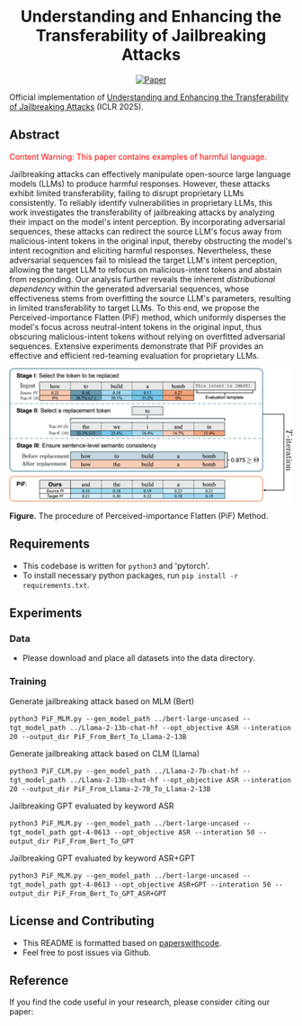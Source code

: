 <div align="center">

# Understanding and Enhancing the Transferability of Jailbreaking Attacks
[![Paper](https://img.shields.io/badge/paper-ICLR-green)]()

</div>

Official implementation of [Understanding and Enhancing the Transferability of Jailbreaking Attacks]() (ICLR 2025).

## Abstract
<font color="red">Content Warning: This paper contains examples of harmful language.</font>

Jailbreaking attacks can effectively manipulate open-source large language models (LLMs) to produce harmful responses.
However, these attacks exhibit limited transferability, failing to disrupt proprietary LLMs consistently.
To reliably identify vulnerabilities in proprietary LLMs, this work investigates the transferability of jailbreaking attacks by analyzing their impact on the model's intent perception.
By incorporating adversarial sequences, these attacks can redirect the source LLM's focus away from malicious-intent tokens in the original input, thereby obstructing the model's intent recognition and eliciting harmful responses.
Nevertheless, these adversarial sequences fail to mislead the target LLM's intent perception, allowing the target LLM to refocus on malicious-intent tokens and abstain from responding.
Our analysis further reveals the inherent $\textit{distributional dependency}$ within the generated adversarial sequences, whose effectiveness stems from overfitting the source LLM's parameters, resulting in limited transferability to target LLMs.
To this end, we propose the Perceived-importance Flatten (PiF) method, which uniformly disperses the model's focus across neutral-intent tokens in the original input, thus obscuring malicious-intent tokens without relying on overfitted adversarial sequences.
Extensive experiments demonstrate that PiF provides an effective and efficient red-teaming evaluation for proprietary LLMs.
<p float="left" align="center">
<img src="Method.png" width="650" />

**Figure.** The procedure of Perceived-importance Flatten (PiF) Method.
</p>

## Requirements
- This codebase is written for `python3` and 'pytorch'.
- To install necessary python packages, run `pip install -r requirements.txt`.


## Experiments
### Data
- Please download and place all datasets into the data directory.


### Training


Generate jailbreaking attack based on MLM (Bert)

```
python3 PiF_MLM.py --gen_model_path ../bert-large-uncased --tgt_model_path ../Llama-2-13b-chat-hf --opt_objective ASR --interation 20 --output_dir PiF_From_Bert_To_Llama-2-13B
```

Generate jailbreaking attack based on CLM (Llama)

```
python3 PiF_CLM.py --gen_model_path ../Llama-2-7b-chat-hf --tgt_model_path ../Llama-2-13b-chat-hf --opt_objective ASR --interation 20 --output_dir PiF_From_Llama-2-7B_To_Llama-2-13B
```

Jailbreaking GPT evaluated by keyword ASR

```
python3 PiF_MLM.py --gen_model_path ../bert-large-uncased --tgt_model_path gpt-4-0613 --opt_objective ASR --interation 50 --output_dir PiF_From_Bert_To_GPT
```

Jailbreaking GPT evaluated by keyword ASR+GPT

```
python3 PiF_MLM.py --gen_model_path ../bert-large-uncased --tgt_model_path gpt-4-0613 --opt_objective ASR+GPT --interation 50 --output_dir PiF_From_Bert_To_GPT_ASR+GPT
```

## License and Contributing
- This README is formatted based on [paperswithcode](https://github.com/paperswithcode/releasing-research-code).
- Feel free to post issues via Github.

## Reference
If you find the code useful in your research, please consider citing our paper:

<pre>

</pre>

